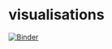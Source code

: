 # visualisations

[![Binder](https://mybinder.org/badge_logo.svg)](https://mybinder.org/v2/gh/m-njera/1796461?urlpath=https%3A%2F%2Fgithub.com%2Fm-njera%2Fvisualisations%2Fblob%2Fmaster%2Ffraud.ipynb)
